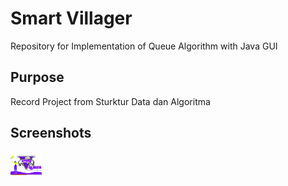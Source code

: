# Smart Villager
Repository for Implementation of Queue Algorithm with Java GUI

## Purpose
Record Project from Sturktur Data dan Algoritma

## Screenshots
<img src="https://raw.githubusercontent.com/fachridantm/Smart-Villager/master/screenshots/Welcome.png"
     alt="Splash Screen" 
     style="float: left; margin-right: 10px; width: 50px" />